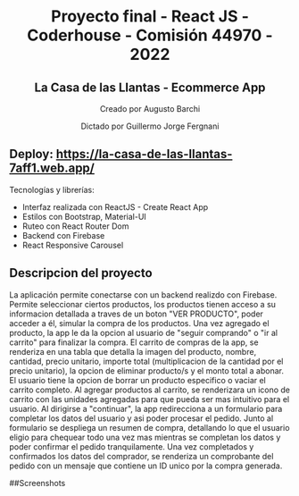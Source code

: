 
<h1 align="center">Proyecto final - React JS - Coderhouse - Comisión 44970 - 2022</h1>


<h2 align="center">La Casa de las Llantas - Ecommerce App</h2>
<p align="center"> Creado por Augusto Barchi</p>
<p align="center"> Dictado por Guillermo Jorge Fergnani</p>

## Deploy: https://la-casa-de-las-llantas-7aff1.web.app/

<p>Tecnologías y librerías:</p>

<ul>
<li>Interfaz realizada con ReactJS - Create React App</li>
<li>Estilos con Bootstrap, Material-UI</li>
<li>Ruteo con React Router Dom</li>
<li>Backend con Firebase</li>
<li>React Responsive Carousel</li>
</ul>

## Descripcion del proyecto

La aplicación permite conectarse con un backend realizdo con Firebase. Permite seleccionar ciertos productos, los productos tienen acceso a su informacion detallada a traves de un boton "VER PRODUCTO", poder acceder a él, simular la compra de los productos. 
Una vez agregado el producto, la app le da la opcion al usuario de "seguir comprando" o "ir al carrito" para finalizar la compra. 
El carrito de compras de la app, se renderiza en una tabla que detalla la imagen del producto, nombre, cantidad, precio unitario, importe total (multiplicacion de la cantidad por el precio unitario), la opcion de eliminar producto/s y el monto total a abonar. El usuario tiene la opcion de borrar un producto especifico o vaciar el carrito completo.
Al agregar productos al carrito, se renderizara un icono de carrito con las unidades agregadas para que pueda ser mas intuitivo para el usuario.
Al dirigirse a "continuar", la app redirecciona a un formulario para completar los datos del usuario y asi poder procesar el pedido.
Junto al formulario se despliega un resumen de compra, detallando lo que el usuario eligio para chequear todo una vez mas mientras se completan los datos y poder confirmar el pedido tranquilamente.
Una vez completados y confirmados los datos del comprador, se renderiza un comprobante del pedido con un mensaje que contiene un ID unico por la compra generada.

##Screenshots




